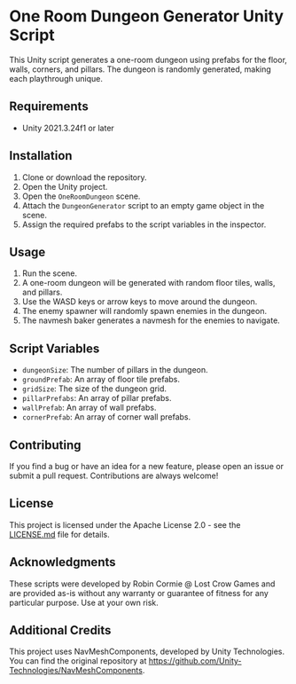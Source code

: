 # One Room Dungeon Generator Unity Script

This Unity script generates a one-room dungeon using prefabs for the floor, walls, corners, and pillars. The dungeon is randomly generated, making each playthrough unique. 

## Requirements

- Unity 2021.3.24f1 or later

## Installation

1. Clone or download the repository.
2. Open the Unity project.
3. Open the `OneRoomDungeon` scene.
4. Attach the `DungeonGenerator` script to an empty game object in the scene.
5. Assign the required prefabs to the script variables in the inspector.

## Usage

1. Run the scene.
2. A one-room dungeon will be generated with random floor tiles, walls, and pillars.
3. Use the WASD keys or arrow keys to move around the dungeon.
4. The enemy spawner will randomly spawn enemies in the dungeon.
5. The navmesh baker generates a navmesh for the enemies to navigate.

## Script Variables

- `dungeonSize`: The number of pillars in the dungeon.
- `groundPrefab`: An array of floor tile prefabs.
- `gridSize`: The size of the dungeon grid.
- `pillarPrefabs`: An array of pillar prefabs.
- `wallPrefab`: An array of wall prefabs.
- `cornerPrefab`: An array of corner wall prefabs.

## Contributing

If you find a bug or have an idea for a new feature, please open an issue or submit a pull request. Contributions are always welcome!

## License

This project is licensed under the Apache License 2.0 - see the [LICENSE.md](LICENSE.md) file for details.

## Acknowledgments

These scripts were developed by Robin Cormie @ Lost Crow Games and are provided as-is without any warranty or guarantee of fitness for any particular purpose. Use at your own risk.

## Additional Credits
This project uses NavMeshComponents, developed by Unity Technologies. You can find the original repository at https://github.com/Unity-Technologies/NavMeshComponents.